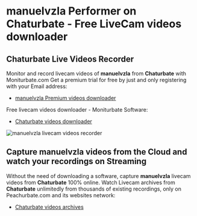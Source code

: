 # manuelvzla Performer on Chaturbate - Free LiveCam videos downloader

## Chaturbate Live Videos Recorder

Monitor and record livecam videos of **manuelvzla** from **Chaturbate** with Moniturbate.com
Get a premium trial for free by just and only registering with your Email address:
* [manuelvzla Premium videos downloader](https://moniturbate.com/request-demo-licence-key.html)

Free livecam videos downloader - Moniturbate Software:
* [Chaturbate videos downloader](https://moniturbate.com/moniturbate-download-software.html)

![manuelvzla livecam videos recorder](https://peachurnet.com/templates/moniturbate-software.png)


## Capture manuelvzla videos from the Cloud and watch your recordings on Streaming

Without the need of downloading a software, capture **manuelvzla** livecam videos from **Chaturbate** 100% online.
Watch Livecam archives from **Chaturbate** unlimitedly from thousands of existing recordings, only on Peachurbate.com and its websites network:
* [Chaturbate videos archives](https://peachurnet.com/)